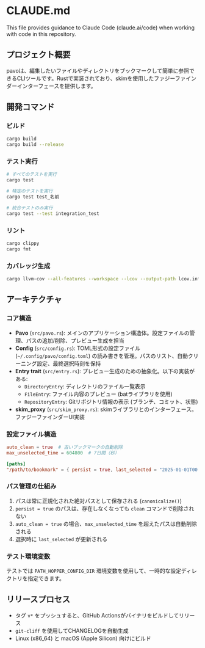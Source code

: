 # CLAUDE.md

This file provides guidance to Claude Code (claude.ai/code) when working with code in this repository.

## プロジェクト概要

pavoは、編集したいファイルやディレクトリをブックマークして簡単に参照できるCLIツールです。Rustで実装されており、skimを使用したファジーファインダーインターフェースを提供します。

## 開発コマンド

### ビルド
```bash
cargo build
cargo build --release
```

### テスト実行
```bash
# すべてのテストを実行
cargo test

# 特定のテストを実行
cargo test test_名前

# 統合テストのみ実行
cargo test --test integration_test
```

### リント
```bash
cargo clippy
cargo fmt
```

### カバレッジ生成
```bash
cargo llvm-cov --all-features --workspace --lcov --output-path lcov.info
```

## アーキテクチャ

### コア構造

- **Pavo** (`src/pavo.rs`): メインのアプリケーション構造体。設定ファイルの管理、パスの追加/削除、プレビュー生成を担当
- **Config** (`src/config.rs`): TOML形式の設定ファイル (`~/.config/pavo/config.toml`) の読み書きを管理。パスのリスト、自動クリーニング設定、最終選択時刻を保持
- **Entry trait** (`src/entry.rs`): プレビュー生成のための抽象化。以下の実装がある:
  - `DirectoryEntry`: ディレクトリのファイル一覧表示
  - `FileEntry`: ファイル内容のプレビュー (batライブラリを使用)
  - `RepositoryEntry`: Gitリポジトリ情報の表示 (ブランチ、コミット、状態)
- **skim_proxy** (`src/skim_proxy.rs`): skimライブラリとのインターフェース。ファジーファインダーUI実装

### 設定ファイル構造

```toml
auto_clean = true  # 古いブックマークの自動削除
max_unselected_time = 604800  # 7日間（秒）

[paths]
"/path/to/bookmark" = { persist = true, last_selected = "2025-01-01T00:00:00Z" }
```

### パス管理の仕組み

1. パスは常に正規化された絶対パスとして保存される (`canonicalize()`)
2. `persist = true` のパスは、存在しなくなっても `clean` コマンドで削除されない
3. `auto_clean = true` の場合、`max_unselected_time` を超えたパスは自動削除される
4. 選択時に `last_selected` が更新される

### テスト環境変数

テストでは `PATH_HOPPER_CONFIG_DIR` 環境変数を使用して、一時的な設定ディレクトリを指定できます。

## リリースプロセス

- タグ `v*` をプッシュすると、GitHub Actionsがバイナリをビルドしてリリース
- `git-cliff` を使用してCHANGELOGを自動生成
- Linux (x86_64) と macOS (Apple Silicon) 向けにビルド
